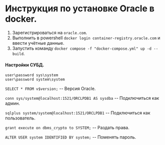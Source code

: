 # Инструкция по установке Oracle в docker.

1. Зарегистрироваться на `oracle.com`.
2. Выполнить в powershell `docker login container-registry.oracle.com` и ввести учётные данные. 
3. Запустить команду `docker compose -f "docker-compose.yml" up -d --build`.

#### Настройки СУБД.

```
user\password sys\system
user\password system\system
```

`SELECT * FROM v$version;` -- Версия Oracle.

`conn sys/system@localhost:1521/ORCLPDB1 AS sysdba` -- Подключиться как админ.

`sqlplus system/system@localhost:1521/ORCLPDB1` -- Подключиться как пользователь.

`grant execute on dbms_crypto to SYSTEM;` -- Раздать права.

`ALTER USER system IDENTIFIED BY system;` -- Поменять пароль.